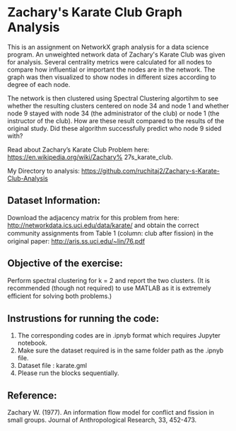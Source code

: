 # Zachary's Karate Club Graph Analysis

This is an assignment on NetworkX graph analysis for a data science program. An unweighted network data of Zachary's Karate Club was given for analysis. Several centrality metrics were calculated for all nodes to compare how influential or important the nodes are in the network. The graph was then visualized to show nodes in different sizes according to degree of each node. 

The network is then clustered using Spectral Clustering algortihm to see whether the resulting clusters centered on node 34 and node 1 and whether node 9 stayed with node 34 (the administrator of the club) or node 1 (the instructor of the club). How are these result compared to the results of the original study. Did these algorithm successfully predict who node 9 sided with?

Read about Zachary’s Karate Club Problem here: https://en.wikipedia.org/wiki/Zachary% 27s_karate_club. 

My Directory to analysis: https://github.com/ruchitaj2/Zachary-s-Karate-Club-Analysis

## Dataset Information:

Download the adjacency matrix for this problem from here:
http://networkdata.ics.uci.edu/data/karate/
and obtain the correct community assignments from Table 1 (column: club after ﬁssion) in the original paper:
http://aris.ss.uci.edu/~lin/76.pdf 

## Objective of the exercise:
Perform spectral clustering for k = 2 and report the two clusters.
(It is recommended (though not required) to use MATLAB as it is extremely eﬃcient for solving both problems.)

## Instrustions for running the code:
1. The corresponding codes are in .ipnyb format which requires Jupyter notebook.  
2. Make sure the dataset required is in the same folder path as the .ipnyb file.   
3. Dataset file : karate.gml 
4. Please run the blocks sequentially.  


## Reference: 
Zachary W. (1977). An information flow model for conflict and fission in small groups. Journal of Anthropological Research, 33, 452-473.


